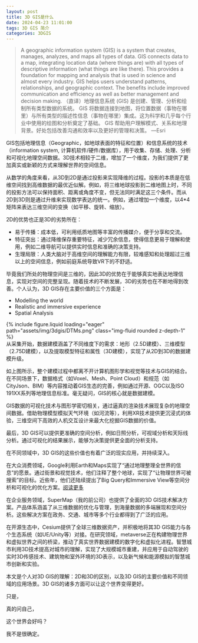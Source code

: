```yaml
---
layout: post
title: 3D GIS是什么
date: 2024-04-23 11:01:00
tags: 3D GIS 简介
categories: 3DGIS
---
```


> A geographic information system (GIS) is a system that creates, manages, analyzes, and maps all types of data. GIS connects data to a map, integrating location data (where things are) with all types of descriptive information (what things are like there). This provides a foundation for mapping and analysis that is used in science and almost every industry. GIS helps users understand patterns, relationships, and geographic context. The benefits include improved communication and efficiency as well as better management and decision making.
> （直译）地理信息系统 (GIS) 是创建、管理、分析和绘制所有类型数据的系统。 GIS 将数据连接到地图，将位置数据（事物在哪里）与所有类型的描述性信息（事物在哪里）集成。这为科学和几乎每个行业中使用的绘图和分析奠定了基础。 GIS 帮助用户理解模式、关系和地理背景。好处包括改善沟通和效率以及更好的管理和决策。
> —Esri

GIS包括地理信息（Geographic，如地球表面的特征和位置）和信息系统的技术（information system, 计算机软件/硬件/数据库），用于收集、存储、处理、分析和可视化地理空间数据。3D技术相较于二维，增加了一个维度，为我们提供了更加真实或新颖的方式来理解世界的空间信息。

从数学的角度来看，从3D到2D是通过投影来实现降维的过程。投影的本质是在低维空间找到高维数据的最优近似解。例如，将三维地球投影到二维地图上时，不同的投影方法可以保持面积、距离或角度不变，但无法同时满足这三个条件。而从2D到3D则是通过升维来实现数学表达的统一。例如，通过增加一个维度，以4\*4矩阵来表达三维空间的变换（如平移、旋转、缩放）。

2D的优势也正是3D的劣势所在：

- 易于传播：成本低，可利用纸质地图等丰富的传播媒介，便于分享和交流。
- 特征突出：通过降维保存重要特征，减少冗余信息，使得信息更易于理解和使用，例如二维导航可以提供实时信息和准确的决策支持。
- 生理局限：人类大脑对于高维空间的理解能力有限，较难感知和处理超过三维以上的空间信息，例如前庭系统导致VR下的不舒适。

毕竟我们所处的物理空间是三维的，因此3D的优势在于能够真实地表达地理信息，实现对空间的完整呈现。随着技术的不断发展，3D的劣势也在不断地得到改善。个人认为，3D GIS存在主要价值的三个方面是：

- Modelling the world
- Realistic and immersive experience
- Spatial Analysis

<div class="row mt-3">
    <div class="col-sm mt-3 mt-md-0">
        {% include figure.liquid loading="eager" path="assets/img/3dgis/DTMs.png" class="img-fluid rounded z-depth-1" %}
    </div>
</div>
<div class="caption">
    从采集开始，数据建模涵盖了不同维度下的需求：地形（2.5D建模）、三维模型（2.75D建模），以及提取模型特征和属性（3D建模），实现了从2D到3D的数据建模升级。
</div>

如上图所示，整个建模过程中都离不开计算机图形学和视觉等技术与GIS的结合。在不同场景下，数据格式（如Voxel、Mesh、Point Cloud）和规范（如CityJson、BIM）等内容推动着GIS生态的完善，例如通过开源、OGC以及ISO 191XX系列等地理信息标准。毫无疑问，GIS的核心就是数据建模。

GIS数据的可视化技术与图形学密切相关，通过逼真的渲染技术展现复杂的地理空间数据。借助物理模型模拟天气环境（如河流等），利用XR技术提供更沉浸式的体验，三维空间下高效的人机交互设计来最大化挖掘GIS数据的价值。

最后，3D GIS可以提供更准确的空间分析，例如日照分析，可视域分析和天际线分析。通过可视化的结果展示，能够为决策提供更全面的分析支持。

在不同领域中，3D GIS的这些价值也有着广泛的现实应用，并持续深入。

在大众消费领域，Google利用Earth和Maps实现了“通过地理整理全世界的信息”的愿景。通过街景和视觉技术，他们注释了整个地球，实现了“让物理世界可被搜索”的目标。近些年，他们还陆续提出了Big Query和Immersive View等空间分析和可视化的优化方案。[阅读更多](https://mp.weixin.qq.com/s/tn71F425_KvmiuJRslbHBQ)

在企业服务领域，SuperMap（我的前公司）也提供了全面的3D GIS技术解决方案。产品体系涵盖了从三维数据的优化与管理，到海量数据的多端展现和空间分析。这些解决方案在政务、交通、城市等多个行业都得到了广泛的应用。

在开源生态中，Cesium提供了全球三维数据资产，并积极地将其3D GIS能力与各个生态系统（如UE/Unity等）对接。在研究领域，metaverse正在构建物理世界和虚拟世界之间的桥梁，推动了真实世界数据建模的数字化和虚拟化进程。智慧城市利用3D技术提高对城市的理解，实现了大规模城市重建，并应用于自动驾驶的实时3D传感技术、建筑物和室外环境的3D表示，以及新气候和能源模拟的智慧城市创新和实验。

本文是个人对3D GIS的理解：2D和3D的区别，以及3D GIS的主要价值和不同领域的应用场景。3D GIS的诸多方面可以让这个世界变得更好。

只是，

真的问自己，

这个世界会好吗？

我不是很确定。
